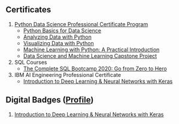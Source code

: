 ## Certificates
1. [Python Data Science Professional Certificate Program](https://credentials.edx.org/records/programs/shared/d346c1c9d13e4a89861de80516ed5dd5/)
    * [Python Basics for Data Science](https://courses.edx.org/certificates/23d9f614f0da41d499418e5b77c7f0a0)
    * [Analyzing Data with Python](https://courses.edx.org/certificates/4fcc40764b134dcba4e49f7d0d44c3b6)
    * [Visualizing Data with Python](https://courses.edx.org/certificates/2c9c5602a312466ebd7d24b9dec34c54)
    * [Machine Learning with Python: A Practical Introduction](https://courses.edx.org/certificates/b47735a5b9df42e19e34a0d121820eef)
    * [Data Science and Machine Learning Capstone Project](https://courses.edx.org/certificates/a1151dc2574a407cbf49f794e6d5b344)
2. SQL Courses
   * [The Complete SQL Bootcamp 2020: Go from Zero to Hero](https://www.udemy.com/certificate/UC-4728b844-3254-4fd4-a268-cff1e25b0f17/)
3. IBM AI Engineering Professional Certificate
   * [Introduction to Deep Learning & Neural Networks with Keras](https://www.coursera.org/account/accomplishments/records/9TPL65PZRDRZ)

## Digital Badges ([Profile](https://www.youracclaim.com/users/shraman-gupta/badges))
1. [Introduction to Deep Learning & Neural Networks with Keras](https://www.youracclaim.com/badges/4755fb6d-726e-4bc7-ae9c-1f957b43f25b/public_url)
